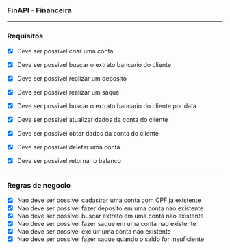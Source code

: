 ### FinAPI - Financeira

---

### Requisitos


- [x] Deve ser possivel criar uma conta
- [x] Deve ser possivel buscar o extrato bancario do cliente
- [x] Deve ser possivel realizar um deposito
- [x] Deve ser possivel realizar um saque
- [x] Deve ser possivel buscar o extrato bancario do cliente por data
- [x] Deve ser possivel atualizar dados da conta do cliente
- [x] Deve ser possivel obter dados da conta do cliente
- [x] Deve ser possivel deletar uma conta
- [x] Deve ser possivel retornar o balanco


---

### Regras de negocio

- [x] Nao deve ser possivel cadastrar uma conta com CPF ja existente
- [x] Nao deve ser possivel fazer deposito em uma conta nao existente
- [x] Nao deve ser possivel buscar extrato em uma conta nao existente
- [x] Nao deve ser possivel fazer saque em uma conta nao existente
- [x] Nao deve ser possivel excluir uma conta nao existente
- [x] Nao deve ser possivel fazer saque quando o saldo for insuficiente
